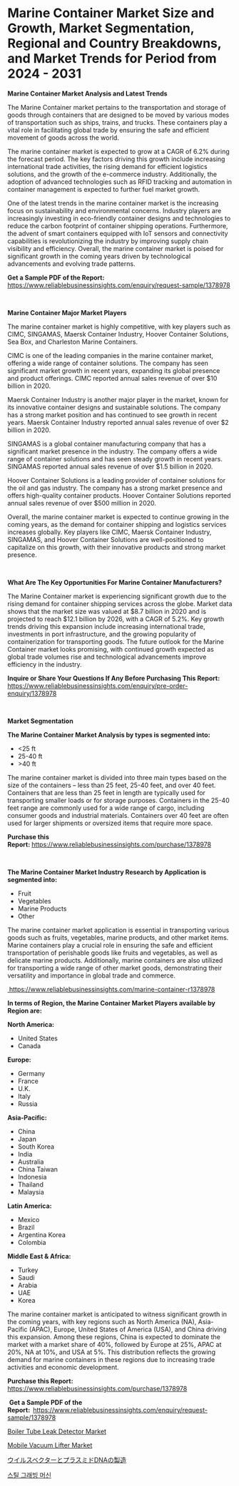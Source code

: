 <p><h1>Marine Container Market Size and Growth, Market Segmentation, Regional and Country Breakdowns, and Market Trends for Period from 2024 -  2031</h1></p><p><strong>Marine Container Market Analysis and Latest Trends</strong></p>
<p><p>The Marine Container market pertains to the transportation and storage of goods through containers that are designed to be moved by various modes of transportation such as ships, trains, and trucks. These containers play a vital role in facilitating global trade by ensuring the safe and efficient movement of goods across the world.</p><p>The marine container market is expected to grow at a CAGR of 6.2% during the forecast period. The key factors driving this growth include increasing international trade activities, the rising demand for efficient logistics solutions, and the growth of the e-commerce industry. Additionally, the adoption of advanced technologies such as RFID tracking and automation in container management is expected to further fuel market growth.</p><p>One of the latest trends in the marine container market is the increasing focus on sustainability and environmental concerns. Industry players are increasingly investing in eco-friendly container designs and technologies to reduce the carbon footprint of container shipping operations. Furthermore, the advent of smart containers equipped with IoT sensors and connectivity capabilities is revolutionizing the industry by improving supply chain visibility and efficiency. Overall, the marine container market is poised for significant growth in the coming years driven by technological advancements and evolving trade patterns.</p></p>
<p><strong>Get a Sample PDF of the Report:&nbsp;</strong> <a href="https://www.reliablebusinessinsights.com/enquiry/request-sample/1378978">https://www.reliablebusinessinsights.com/enquiry/request-sample/1378978</a></p>
<p>&nbsp;</p>
<p><strong>Marine Container Major Market Players</strong></p>
<p><p>The marine container market is highly competitive, with key players such as CIMC, SINGAMAS, Maersk Container Industry, Hoover Container Solutions, Sea Box, and Charleston Marine Containers. </p><p>CIMC is one of the leading companies in the marine container market, offering a wide range of container solutions. The company has seen significant market growth in recent years, expanding its global presence and product offerings. CIMC reported annual sales revenue of over $10 billion in 2020.</p><p>Maersk Container Industry is another major player in the market, known for its innovative container designs and sustainable solutions. The company has a strong market position and has continued to see growth in recent years. Maersk Container Industry reported annual sales revenue of over $2 billion in 2020.</p><p>SINGAMAS is a global container manufacturing company that has a significant market presence in the industry. The company offers a wide range of container solutions and has seen steady growth in recent years. SINGAMAS reported annual sales revenue of over $1.5 billion in 2020.</p><p>Hoover Container Solutions is a leading provider of container solutions for the oil and gas industry. The company has a strong market presence and offers high-quality container products. Hoover Container Solutions reported annual sales revenue of over $500 million in 2020.</p><p>Overall, the marine container market is expected to continue growing in the coming years, as the demand for container shipping and logistics services increases globally. Key players like CIMC, Maersk Container Industry, SINGAMAS, and Hoover Container Solutions are well-positioned to capitalize on this growth, with their innovative products and strong market presence.</p></p>
<p>&nbsp;</p>
<p><strong>What Are The Key Opportunities For Marine Container Manufacturers?</strong></p>
<p><p>The Marine Container market is experiencing significant growth due to the rising demand for container shipping services across the globe. Market data shows that the market size was valued at $8.7 billion in 2020 and is projected to reach $12.1 billion by 2026, with a CAGR of 5.2%. Key growth trends driving this expansion include increasing international trade, investments in port infrastructure, and the growing popularity of containerization for transporting goods. The future outlook for the Marine Container market looks promising, with continued growth expected as global trade volumes rise and technological advancements improve efficiency in the industry.</p></p>
<p><strong>Inquire or Share Your Questions If Any Before Purchasing This Report:</strong> <a href="https://www.reliablebusinessinsights.com/enquiry/pre-order-enquiry/1378978">https://www.reliablebusinessinsights.com/enquiry/pre-order-enquiry/1378978</a></p>
<p>&nbsp;</p>
<p><strong>Market Segmentation</strong></p>
<p><strong>The Marine Container Market Analysis by types is segmented into:</strong></p>
<p><ul><li><25 ft</li><li>25-40 ft</li><li>>40 ft</li></ul></p>
<p><p>The marine container market is divided into three main types based on the size of the containers – less than 25 feet, 25-40 feet, and over 40 feet. Containers that are less than 25 feet in length are typically used for transporting smaller loads or for storage purposes. Containers in the 25-40 feet range are commonly used for a wide range of cargo, including consumer goods and industrial materials. Containers over 40 feet are often used for larger shipments or oversized items that require more space.</p></p>
<p><strong>Purchase this Report:&nbsp;</strong><a href="https://www.reliablebusinessinsights.com/purchase/1378978">https://www.reliablebusinessinsights.com/purchase/1378978</a></p>
<p>&nbsp;</p>
<p><strong>The Marine Container Market Industry Research by Application is segmented into:</strong></p>
<p><ul><li>Fruit</li><li>Vegetables</li><li>Marine Products</li><li>Other</li></ul></p>
<p><p>The marine container market application is essential in transporting various goods such as fruits, vegetables, marine products, and other market items. Marine containers play a crucial role in ensuring the safe and efficient transportation of perishable goods like fruits and vegetables, as well as delicate marine products. Additionally, marine containers are also utilized for transporting a wide range of other market goods, demonstrating their versatility and importance in global trade and commerce.</p></p>
<p><a href="https://www.reliablebusinessinsights.com/marine-container-r1378978">&nbsp;https://www.reliablebusinessinsights.com/marine-container-r1378978</a></p>
<p><strong>In terms of Region, the Marine Container Market Players available by Region are:</strong></p>
<p>
    <p> <strong> North America: </strong>
        <ul>
            <li>United States</li>
            <li>Canada</li>
        </ul>
        </p> 
    <p> <strong> Europe: </strong>
        <ul>
            <li>Germany</li>
            <li>France</li>
            <li>U.K.</li>
            <li>Italy</li>
            <li>Russia</li>
        </ul>
        </p> 
    <p> <strong> Asia-Pacific: </strong>
        <ul>
            <li>China</li>
            <li>Japan</li>
            <li>South Korea</li>
            <li>India</li>
            <li>Australia</li>
            <li>China Taiwan</li>
            <li>Indonesia</li>
            <li>Thailand</li>
            <li>Malaysia</li>
        </ul>
        </p> 
    <p> <strong> Latin America: </strong>
        <ul>
            <li>Mexico</li>
            <li>Brazil</li>
            <li>Argentina Korea</li>
            <li>Colombia</li>
        </ul>
        </p> 
    <p> <strong> Middle East & Africa: </strong>
        <ul>
            <li>Turkey</li>
            <li>Saudi</li>
            <li>Arabia</li>
            <li>UAE</li>
            <li>Korea</li>
        </ul>
    </p>
    </p>
<p><p>The marine container market is anticipated to witness significant growth in the coming years, with key regions such as North America (NA), Asia-Pacific (APAC), Europe, United States of America (USA), and China driving this expansion. Among these regions, China is expected to dominate the market with a market share of 40%, followed by Europe at 25%, APAC at 20%, NA at 10%, and USA at 5%. This distribution reflects the growing demand for marine containers in these regions due to increasing trade activities and economic development.</p></p>
<p><strong>Purchase this Report: </strong><a href="https://www.reliablebusinessinsights.com/purchase/1378978">https://www.reliablebusinessinsights.com/purchase/1378978</a></p>
<p>&nbsp;<strong>Get a Sample PDF of the Report:&nbsp;&nbsp;</strong><a href="https://www.reliablebusinessinsights.com/enquiry/request-sample/1378978">https://www.reliablebusinessinsights.com/enquiry/request-sample/1378978</a></p>
<p><strong></strong></p>
<p><p><a href="https://github.com/mancsybtousav/Market-Research-Report-List-3/blob/main/boiler-tube-leak-detector-market.md">Boiler Tube Leak Detector Market</a></p><p><a href="https://github.com/maudAbbott7/Market-Research-Report-List-1/blob/main/mobile-vacuum-lifter-market.md">Mobile Vacuum Lifter Market</a></p><p><a href="https://github.com/nxboeu02965442/Market-Research-Report-List-2/blob/main/4083253159552.md">ウイルスベクターとプラスミドDNAの製造</a></p><p><a href="https://github.com/tukangkrupk/Market-Research-Report-List-1/blob/main/5983321171074.md">스틸 그래빙 머신</a></p></p>